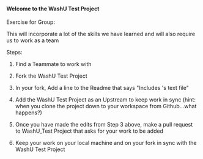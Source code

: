 #### Welcome to the WashU Test Project

Exercise for Group: 

This will incorporate a lot of the skills we have learned and will also require us to work as a team

Steps: 


1. Find a Teammate to work with 

2. Fork the WashU Test Project 

3. In your fork, Add a line to the Readme that says "Includes <insertnamehere>'s text file"

4. Add the WashU Test Project as an Upstream to keep work in sync (hint: when you clone the project down to your workspace from Github...what happens?)

5. Once you have made the edits from Step 3 above, make a pull request to WashU_Test Project that asks for your work to be added

6. Keep your work on your local machine and on your fork in sync with the WashU Test Project 
